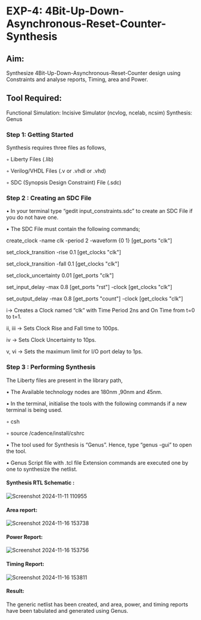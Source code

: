 <h1>EXP-4: 4Bit-Up-Down-Asynchronous-Reset-Counter-Synthesis</h1>

## Aim:

Synthesize 4Bit-Up-Down-Asynchronous-Reset-Counter design using Constraints and analyse reports, Timing, area and Power.
## Tool Required:

Functional Simulation: Incisive Simulator (ncvlog, ncelab, ncsim)
Synthesis: Genus
### Step 1: Getting Started

Synthesis requires three files as follows,

◦ Liberty Files (.lib)

◦ Verilog/VHDL Files (.v or .vhdl or .vhd)

◦ SDC (Synopsis Design Constraint) File (.sdc)

 ### Step 2 : Creating an SDC File
 
•	In your terminal type “gedit input_constraints.sdc” to create an SDC File if you do not have one.

•	The SDC File must contain the following commands;

create_clock -name clk -period 2 -waveform {0 1} [get_ports "clk"]

set_clock_transition -rise 0.1 [get_clocks "clk"]

set_clock_transition -fall 0.1 [get_clocks "clk"]

set_clock_uncertainty 0.01 [get_ports "clk"]

set_input_delay -max 0.8 [get_ports "rst"] -clock [get_clocks "clk"]

set_output_delay -max 0.8 [get_ports "count"] -clock [get_clocks "clk"]

i→ Creates a Clock named “clk” with Time Period 2ns and On Time from t=0 to t=1.

ii, iii → Sets Clock Rise and Fall time to 100ps.

iv → Sets Clock Uncertainty to 10ps.

v, vi → Sets the maximum limit for I/O port delay to 1ps.

### Step 3 : Performing Synthesis

The Liberty files are present in the library path,

• The Available technology nodes are 180nm ,90nm and 45nm.

• In the terminal, initialise the tools with the following commands if a new terminal is being
used.

◦ csh

◦ source /cadence/install/cshrc

• The tool used for Synthesis is “Genus”. Hence, type “genus -gui” to open the tool.

• Genus Script file with .tcl file Extension commands are executed one by one to synthesize the netlist.

#### Synthesis RTL Schematic :

![Screenshot 2024-11-11 110955](https://github.com/user-attachments/assets/56683497-ee91-42a5-b744-708869e9d355)

#### Area report:

![Screenshot 2024-11-16 153738](https://github.com/user-attachments/assets/cd7f6c58-c204-4fe9-8dbb-f5ac66c32411)

#### Power Report:

![Screenshot 2024-11-16 153756](https://github.com/user-attachments/assets/a132e1f1-bad2-4c2d-96c0-4ce3f843581e)

#### Timing Report: 

![Screenshot 2024-11-16 153811](https://github.com/user-attachments/assets/827dc3ca-04d4-488e-8192-31228c8256e2)

#### Result: 

The generic netlist has been created, and area, power, and timing reports have been tabulated and generated using Genus.





